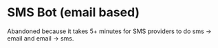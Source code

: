 # SMS Bot (email based)
Abandoned because it takes 5+ minutes for SMS providers to do sms -> email and email -> sms.
